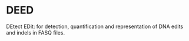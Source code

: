 # DEED
DEtect EDit: for detection, quantification and representation of DNA edits and indels in FASQ files.

